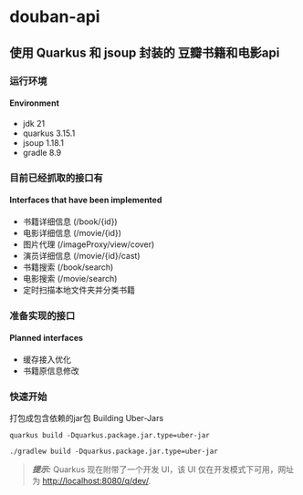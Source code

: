 # douban-api



## 使用 Quarkus 和 jsoup 封装的 豆瓣书籍和电影api


### 运行环境
#### Environment
- jdk 21
- quarkus 3.15.1
- jsoup 1.18.1
- gradle 8.9

### 目前已经抓取的接口有
#### Interfaces that have been implemented

- 书籍详细信息 (/book/{id})
- 电影详细信息 (/movie/{id})
- 图片代理 (/imageProxy/view/cover)
- 演员详细信息 (/movie/{id}/cast)
- 书籍搜索 (/book/search)
- 电影搜索 (/movie/search)
- 定时扫描本地文件夹并分类书籍

### 准备实现的接口
#### Planned interfaces

- 缓存接入优化
- 书籍原信息修改

### 快速开始

打包成包含依赖的jar包
Building Uber-Jars
```shell
quarkus build -Dquarkus.package.jar.type=uber-jar
```
```shell
./gradlew build -Dquarkus.package.jar.type=uber-jar
```


> **_提示:_**  Quarkus 现在附带了一个开发 UI，该 UI 仅在开发模式下可用，网址为 <http://localhost:8080/q/dev/>.

